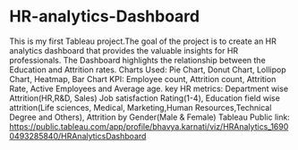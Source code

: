 # HR-analytics-Dashboard
This is my first Tableau project.The goal of the project is to create an HR analytics dashboard that provides the valuable insights for HR professionals. The Dashboard highlights the relationship between the Education and Attrition rates.
Charts Used: Pie Chart, Donut Chart, Lollipop Chart, Heatmap, Bar Chart
KPI: Employee count, Attrition count, Attrition Rate, Active Employees and Average age.
key HR metrics: Department wise Attrition(HR,R&D, Sales) Job satisfaction Rating(1-4), Education field wise attrition(Life sciences, Medical, Marketing,Human Resources,Technical Degree and Others), Attrition by Gender(Male & Female)
Tableau Public link: https://public.tableau.com/app/profile/bhavya.karnati/viz/HRAnalytics_16900493285840/HRAnalyticsDashboard
